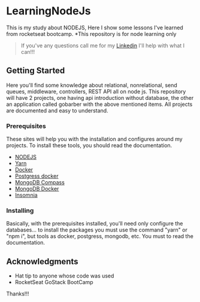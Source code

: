 # LearningNodeJs

  This is my study about NODEJS, Here I show some lessons I've learned from rocketseat bootcamp. 
  *This repository is for node learning only
> If you've any questions call me for my [Linkedin](https://www.linkedin.com/in/vinicius-leonardo-okamoto-795610190/) I'll help with what I can!!!

## Getting Started
  Here you'll find some knowledge about relational, nonrelational, send queues, middleware, controllers, REST API all on node js. This repository will have 2 projects, one having api introduction without database, the other an application called gobarber with the above mentioned items.
  All projects are documented and easy to understand.
  
### Prerequisites
 These sites will help you with the installation and configures around my projects. To install these tools, you should read the documentation.
* [NODEJS](https://nodejs.org/en/) 
* [Yarn](https://yarnpkg.com/pt-BR/docs/install#windows-stable)
* [Docker](https://docs.docker.com/install/)
* [Postgress docker](https://hub.docker.com/_/postgres)
* [MongoDB Compass](https://www.mongodb.com/)
* [MongoDB Docker](https://hub.docker.com/_/mongo)
* [Insomnia](https://insomnia.rest/download/) 


### Installing

Basically, with the prerequisites installed, you'll need only configure the databases... to install the packages you must use the command "yarn" or "npm i", but tools as docker, postgress, mongodb, etc. You must to read the documentation. 

## Acknowledgments

* Hat tip to anyone whose code was used
* RocketSeat GoStack BootCamp

Thanks!!!
